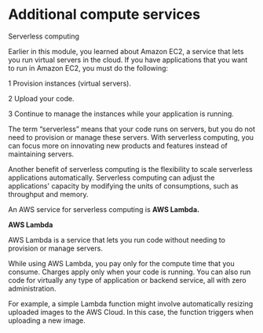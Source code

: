 # Additional compute services
Serverless computing

Earlier in this module, you learned about Amazon EC2, a service that lets you run virtual servers in the cloud. If you have applications that you want to run in Amazon EC2,
you must do the following:

1 Provision instances (virtual servers).

2 Upload your code.

3 Continue to manage the instances while your application is running.

The term “serverless” means that your code runs on servers, but you do not need to provision or manage these servers. With serverless computing, you can focus more on innovating new products and features instead of maintaining servers.

Another benefit of serverless computing is the flexibility to scale serverless applications automatically. Serverless computing can adjust the applications' capacity by modifying the units of consumptions, such as throughput and memory. 

An AWS service for serverless computing is **AWS Lambda.**

**AWS Lambda**

AWS Lambda is a service that lets you run code without needing to provision or manage servers. 

While using AWS Lambda, you pay only for the compute time that you consume. Charges apply only when your code is running. You can also run code for virtually any type of application or backend service, all with zero administration. 

For example, a simple Lambda function might involve automatically resizing uploaded images to the AWS Cloud. In this case, the function triggers when uploading a new image. 
